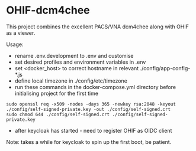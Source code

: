 # OHIF-dcm4chee
This project combines the excellent PACS/VNA dcm4chee along with OHIF as a viewer. 

Usage:
- rename .env.development to .env and customise
- set desired profiles and environment variables in .env
- set <docker_host> to correct hostname in relevant ./config/app-config-*.js
- define local timezone in ./config/etc/timezone
- run these commands in the docker-compose.yml directory before initialising project for the first time
```
sudo openssl req -x509 -nodes -days 365 -newkey rsa:2048 -keyout ./config/self-signed-private.key -out ./config/self-signed.crt
sudo chmod 644 ./config/self-signed.crt ./config/self-signed-private.key
```
- after keycloak has started - need to register OHIF as OIDC client

Note: takes a while for keycloak to spin up the first boot, be patient.